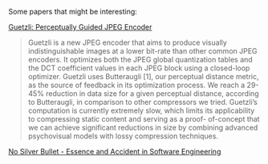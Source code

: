 Some papers that might be interesting:

[Guetzli: Perceptually Guided JPEG Encoder](https://arxiv.org/pdf/1703.04421.pdf)

> Guetzli is a new JPEG encoder that aims to produce visually indistinguishable images at a lower bit-rate than other common JPEG encoders. It optimizes both the JPEG global quantization tables and the DCT coefficient values in each JPEG block using a closed-loop optimizer. Guetzli uses Butteraugli [1], our perceptual distance metric, as the source of feedback in its optimization process. We reach a 29-45% reduction in data size for a given perceptual distance, according to Butteraugli, in comparison to other compressors we tried. Guetzli’s computation is currently extremely slow, which limits its applicability to compressing static content and serving as a proof- of-concept that we can achieve significant reductions in size by combining advanced psychovisual models with lossy compression techniques.

[No Silver Bullet - Essence and Accident in Software Engineering](http://worrydream.com/refs/Brooks-NoSilverBullet.pdf)
